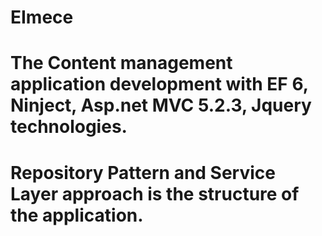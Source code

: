 # EImece
# The Content management application development with EF 6, Ninject, Asp.net MVC 5.2.3, Jquery technologies.
# Repository Pattern and Service Layer approach is the structure of the application. 

